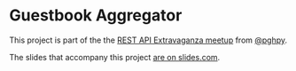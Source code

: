 Guestbook Aggregator
====================

This project is part of the the [REST API Extravaganza meetup][meetup] from [@pghpy][].

The slides that accompany this project [are on slides.com][slides].


[meetup]: http://www.meetup.com/pghpython/events/172253352/
[@pghpy]: http://twitter.com/pghpy
[slides]: https://slides.com/joeyespo/rest-apis-with-flask
